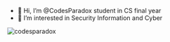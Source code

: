 - 👋 Hi, I’m @CodesParadox student in CS final year
- 👀 I’m interested in Security Information and Cyber 



![codesparadox](https://user-images.githubusercontent.com/69432977/208690030-5f8d23f1-5792-4be9-9d85-5321fd457b0e.gif)




<!---
CodesParadox/CodesParadox is a ✨ special ✨ repository because its `README.md` (this file) appears on your GitHub profile.
You can click the Preview link to take a look at your changes.
--->
